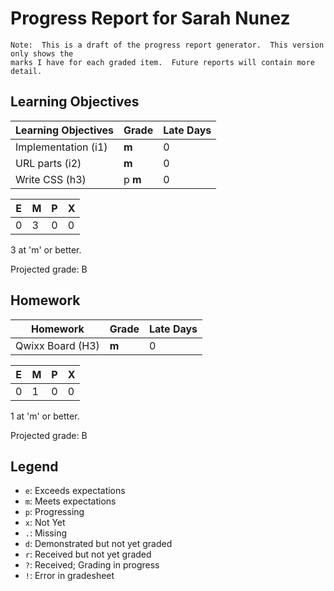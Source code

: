 # Progress Report for Sarah Nunez
    Note:  This is a draft of the progress report generator.  This version only shows the
    marks I have for each graded item.  Future reports will contain more detail.
## Learning Objectives
|Learning Objectives|Grade|Late Days|
|------|-------|-------|
|Implementation (i1)|**m**|0|
|URL parts (i2)|**m**|0|
|Write CSS (h3)|p **m**|0|

|E|M|P|X|
|------|-------|-------|-------|
|0|3|0|0|

3 at 'm' or better.

Projected grade:  B
## Homework
|Homework|Grade|Late Days|
|------|-------|-------|
|Qwixx Board (H3)|**m**|0|

|E|M|P|X|
|------|-------|-------|-------|
|0|1|0|0|

1 at 'm' or better.

Projected grade:  B

## Legend 
* `e`: Exceeds expectations
* `m`: Meets expectations
* `p`: Progressing
* `x`: Not Yet
* `.`: Missing
* `d`: Demonstrated but not yet graded
* `r`: Received but not yet graded
* `?`: Received; Grading in progress
* `!`: Error in gradesheet
